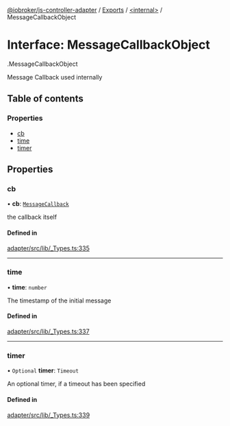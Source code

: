 [@iobroker/js-controller-adapter](../README.md) / [Exports](../modules.md) / [<internal\>](../modules/internal_.md) / MessageCallbackObject

# Interface: MessageCallbackObject

[<internal>](../modules/internal_.md).MessageCallbackObject

Message Callback used internally

## Table of contents

### Properties

- [cb](internal_.MessageCallbackObject.md#cb)
- [time](internal_.MessageCallbackObject.md#time)
- [timer](internal_.MessageCallbackObject.md#timer)

## Properties

### cb

• **cb**: [`MessageCallback`](../modules/internal_.md#messagecallback)

the callback itself

#### Defined in

[adapter/src/lib/_Types.ts:335](https://github.com/ioBroker/ioBroker.js-controller/blob/e9518edb/packages/adapter/src/lib/_Types.ts#L335)

___

### time

• **time**: `number`

The timestamp of the initial message

#### Defined in

[adapter/src/lib/_Types.ts:337](https://github.com/ioBroker/ioBroker.js-controller/blob/e9518edb/packages/adapter/src/lib/_Types.ts#L337)

___

### timer

• `Optional` **timer**: `Timeout`

An optional timer, if a timeout has been specified

#### Defined in

[adapter/src/lib/_Types.ts:339](https://github.com/ioBroker/ioBroker.js-controller/blob/e9518edb/packages/adapter/src/lib/_Types.ts#L339)
